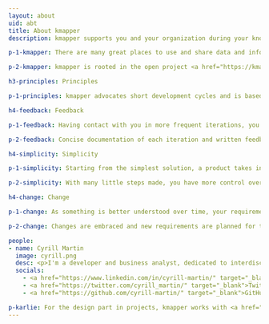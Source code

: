 ```yaml
---
layout: about
uid: abt
title: About kmapper
description: kmapper supports you and your organization during your knowledge project and is based on the principles of feedback, simplicity, and change

p-1-kmapper: There are many great places to use and share data and information from your domain of knowledge. Technology is just a tool to do so. kmapper is a single-person company supporting you to bring your real-world project to digital life. kmapper's favorite place to do so is the web and web technologies are the best tools for this.

p-2-kmapper: kmapper is rooted in the open project <a href="https://kmapper.org" target="_blank">kmapper.org</a>. A tool making use of open access research articles to visualize subjects in an interdisciplinary context.

h3-principles: Principles

p-1-principles: kmapper advocates short development cycles and is based on the principles of <b>Feedback</b>, <b>Simplicity</b>, and <b>Change</b>.

h4-feedback: Feedback

p-1-feedback: Having contact with you in more frequent iterations, you get a clear insight into what is being developed. You can give feedback and steer the development as needed.

p-2-feedback: Concise documentation of each iteration and written feedback avoids costly meetings.

h4-simplicity: Simplicity

p-1-simplicity: Starting from the simplest solution, a product takes into account the current requirements.

p-2-simplicity: With many little steps made, you have more control over the development process and the product being developed.

h4-change: Change

p-1-change: As something is better understood over time, your requirements might change.

p-2-change: Changes are embraced and new requirements are planned for the next iteration.

people:
- name: Cyrill Martin
  image: cyrill.png
  desc: <p>I'm a developer and business analyst, dedicated to interdisciplinary perspectives on information retrieval and knowledge transfer - skilled in structuring data and content for humans and machines.</p><p>I've worked in research and publishing environments before founding kmapper GmbH. You can have a look at my CV here&#58; <a href="https://cyrill-martin.github.io/" target="_blank">cyrill-martin.github.io</a></p>
  socials:
    - <a href="https://www.linkedin.com/in/cyrill-martin/" target="_blank">LinkedIn</a>
    - <a href="https://twitter.com/cyrill_martin/" target="_blank">Twitter</a>
    - <a href="https://github.com/cyrill-martin/" target="_blank">GitHub</a>

p-karlie: For the design part in projects, kmapper works with <a href="https://www.hejkarlie.ch/english-2" target="_blank">Karlie GmbH</a>, a brand studio for strategy and design.
---
```

